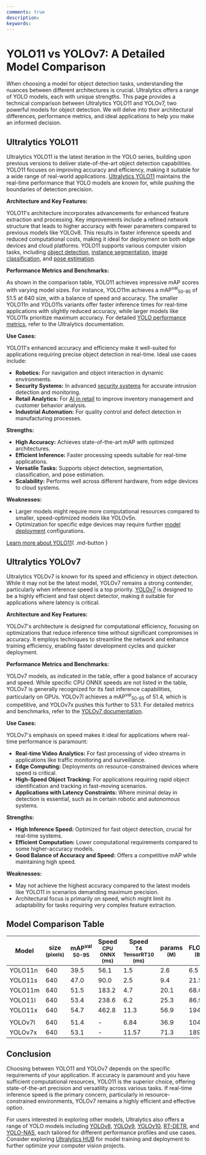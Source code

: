 ```yaml
---
comments: true
description:
keywords:
---
```


# YOLO11 vs YOLOv7: A Detailed Model Comparison

When choosing a model for object detection tasks, understanding the nuances between different architectures is crucial. Ultralytics offers a range of YOLO models, each with unique strengths. This page provides a technical comparison between Ultralytics YOLO11 and YOLOv7, two powerful models for object detection. We will delve into their architectural differences, performance metrics, and ideal applications to help you make an informed decision.

<script async src="https://cdn.jsdelivr.net/npm/chart.js@3.9.1/dist/chart.min.js"></script>
<script defer src="../../javascript/benchmark.js"></script>

<canvas id="modelComparisonChart" width="1024" height="400" active-models='["YOLO11", "YOLOv7"]'></canvas>

## Ultralytics YOLO11

Ultralytics YOLO11 is the latest iteration in the YOLO series, building upon previous versions to deliver state-of-the-art object detection capabilities. YOLO11 focuses on improving accuracy and efficiency, making it suitable for a wide range of real-world applications. [Ultralytics YOLO11](https://docs.ultralytics.com/models/yolo11/) maintains the real-time performance that YOLO models are known for, while pushing the boundaries of detection precision.

**Architecture and Key Features:**

YOLO11's architecture incorporates advancements for enhanced feature extraction and processing. Key improvements include a refined network structure that leads to higher accuracy with fewer parameters compared to previous models like YOLOv8. This results in faster inference speeds and reduced computational costs, making it ideal for deployment on both edge devices and cloud platforms. YOLO11 supports various computer vision tasks, including [object detection](https://docs.ultralytics.com/tasks/detect/), [instance segmentation](https://docs.ultralytics.com/tasks/segment/), [image classification](https://docs.ultralytics.com/tasks/classify/), and [pose estimation](https://docs.ultralytics.com/tasks/pose/).

**Performance Metrics and Benchmarks:**

As shown in the comparison table, YOLO11 achieves impressive mAP scores with varying model sizes. For instance, YOLO11m achieves a mAP<sup>val</sup><sub>50-95</sub> of 51.5 at 640 size, with a balance of speed and accuracy. The smaller YOLO11n and YOLO11s variants offer faster inference times for real-time applications with slightly reduced accuracy, while larger models like YOLO11x prioritize maximum accuracy. For detailed [YOLO performance metrics](https://docs.ultralytics.com/guides/yolo-performance-metrics/), refer to the Ultralytics documentation.

**Use Cases:**

YOLO11's enhanced accuracy and efficiency make it well-suited for applications requiring precise object detection in real-time. Ideal use cases include:

- **Robotics:** For navigation and object interaction in dynamic environments.
- **Security Systems:** In advanced [security systems](https://www.ultralytics.com/blog/computer-vision-for-theft-prevention-enhancing-security) for accurate intrusion detection and monitoring.
- **Retail Analytics:** For [AI in retail](https://www.ultralytics.com/blog/achieving-retail-efficiency-with-ai) to improve inventory management and customer behavior analysis.
- **Industrial Automation:** For quality control and defect detection in manufacturing processes.

**Strengths:**

- **High Accuracy:** Achieves state-of-the-art mAP with optimized architectures.
- **Efficient Inference:** Faster processing speeds suitable for real-time applications.
- **Versatile Tasks:** Supports object detection, segmentation, classification, and pose estimation.
- **Scalability:** Performs well across different hardware, from edge devices to cloud systems.

**Weaknesses:**

- Larger models might require more computational resources compared to smaller, speed-optimized models like YOLOv5n.
- Optimization for specific edge devices may require further [model deployment](https://docs.ultralytics.com/guides/model-deployment-options/) configurations.

[Learn more about YOLO11](https://docs.ultralytics.com/models/yolo11){ .md-button }

## Ultralytics YOLOv7

Ultralytics YOLOv7 is known for its speed and efficiency in object detection. While it may not be the latest model, YOLOv7 remains a strong contender, particularly when inference speed is a top priority. [YOLOv7](https://docs.ultralytics.com/models/yolov7/) is designed to be a highly efficient and fast object detector, making it suitable for applications where latency is critical.

**Architecture and Key Features:**

YOLOv7's architecture is designed for computational efficiency, focusing on optimizations that reduce inference time without significant compromises in accuracy. It employs techniques to streamline the network and enhance training efficiency, enabling faster development cycles and quicker deployment.

**Performance Metrics and Benchmarks:**

YOLOv7 models, as indicated in the table, offer a good balance of accuracy and speed. While specific CPU ONNX speeds are not listed in the table, YOLOv7 is generally recognized for its fast inference capabilities, particularly on GPUs. YOLOv7l achieves a mAP<sup>val</sup><sub>50-95</sub> of 51.4, which is competitive, and YOLOv7x pushes this further to 53.1. For detailed metrics and benchmarks, refer to the [YOLOv7 documentation](https://docs.ultralytics.com/models/yolov7/).

**Use Cases:**

YOLOv7's emphasis on speed makes it ideal for applications where real-time performance is paramount:

- **Real-time Video Analytics:** For fast processing of video streams in applications like traffic monitoring and surveillance.
- **Edge Computing:** Deployments on resource-constrained devices where speed is critical.
- **High-Speed Object Tracking:** For applications requiring rapid object identification and tracking in fast-moving scenarios.
- **Applications with Latency Constraints:** Where minimal delay in detection is essential, such as in certain robotic and autonomous systems.

**Strengths:**

- **High Inference Speed:** Optimized for fast object detection, crucial for real-time systems.
- **Efficient Computation:** Lower computational requirements compared to some higher-accuracy models.
- **Good Balance of Accuracy and Speed:** Offers a competitive mAP while maintaining high speed.

**Weaknesses:**

- May not achieve the highest accuracy compared to the latest models like YOLO11 in scenarios demanding maximum precision.
- Architectural focus is primarily on speed, which might limit its adaptability for tasks requiring very complex feature extraction.

## Model Comparison Table

| Model   | size<br><sup>(pixels) | mAP<sup>val<br>50-95 | Speed<br><sup>CPU ONNX<br>(ms) | Speed<br><sup>T4 TensorRT10<br>(ms) | params<br><sup>(M) | FLOPs<br><sup>(B) |
| ------- | --------------------- | -------------------- | ------------------------------ | ----------------------------------- | ------------------ | ----------------- |
| YOLO11n | 640                   | 39.5                 | 56.1                           | 1.5                                 | 2.6                | 6.5               |
| YOLO11s | 640                   | 47.0                 | 90.0                           | 2.5                                 | 9.4                | 21.5              |
| YOLO11m | 640                   | 51.5                 | 183.2                          | 4.7                                 | 20.1               | 68.0              |
| YOLO11l | 640                   | 53.4                 | 238.6                          | 6.2                                 | 25.3               | 86.9              |
| YOLO11x | 640                   | 54.7                 | 462.8                          | 11.3                                | 56.9               | 194.9             |
|         |                       |                      |                                |                                     |                    |                   |
| YOLOv7l | 640                   | 51.4                 | -                              | 6.84                                | 36.9               | 104.7             |
| YOLOv7x | 640                   | 53.1                 | -                              | 11.57                               | 71.3               | 189.9             |

## Conclusion

Choosing between YOLO11 and YOLOv7 depends on the specific requirements of your application. If accuracy is paramount and you have sufficient computational resources, YOLO11 is the superior choice, offering state-of-the-art precision and versatility across various tasks. If real-time inference speed is the primary concern, particularly in resource-constrained environments, YOLOv7 remains a highly efficient and effective option.

For users interested in exploring other models, Ultralytics also offers a range of YOLO models including [YOLOv8](https://www.ultralytics.com/yolo), [YOLOv9](https://docs.ultralytics.com/models/yolov9/), [YOLOv10](https://docs.ultralytics.com/models/yolov10/), [RT-DETR](https://docs.ultralytics.com/models/rtdetr/), and [YOLO-NAS](https://docs.ultralytics.com/models/yolo-nas/), each tailored for different performance profiles and use cases. Consider exploring [Ultralytics HUB](https://www.ultralytics.com/hub) for model training and deployment to further optimize your computer vision projects.
